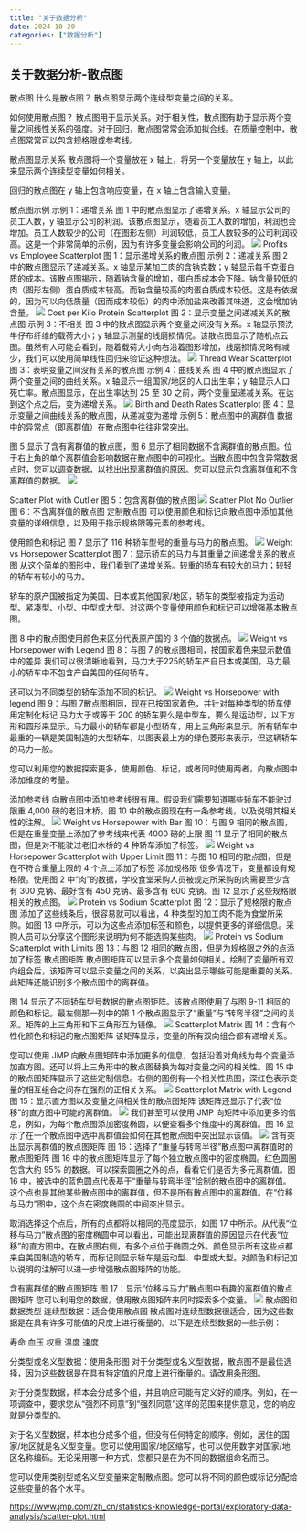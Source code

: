 ```yaml
---
title: "关于数据分析"
date: 2024-10-20
categories: ["数据分析"]
---
```


## 关于数据分析-散点图

散点图
什么是散点图？
散点图显示两个连续型变量之间的关系。

如何使用散点图？
散点图用于显示关系。对于相关性，散点图有助于显示两个变量之间线性关系的强度。对于回归，散点图常常会添加拟合线。在质量控制中，散点图常常可以包含规格限或参考线。

散点图显示关系
散点图将一个变量放在 x 轴上，将另一个变量放在 y 轴上，以此来显示两个连续型变量如何相关。

回归的散点图在 y 轴上包含响应变量，在 x 轴上包含输入变量。

散点图示例
示例 1：递增关系
图 1 中的散点图显示了递增关系。x 轴显示公司的员工人数，y 轴显示公司的利润。该散点图显示，随着员工人数的增加，利润也会增加。员工人数较少的公司（在图形左侧）利润较低，员工人数较多的公司利润较高。这是一个非常简单的示例，因为有许多变量会影响公司的利润。
![](https://raw.githubusercontent.com/Iden9/PicGoBed/master/img/Snipaste_2024-10-20_22-22-33.png)
Profits vs Employee Scatterplot
图 1：显示递增关系的散点图
示例 2：递减关系
图 2 中的散点图显示了递减关系。x 轴显示某加工肉的含钠克数；y 轴显示每千克蛋白质的成本。该散点图揭示，随着钠含量的增加，蛋白质成本会下降。钠含量较低的肉（图形左侧）蛋白质成本较高，而钠含量较高的肉蛋白质成本较低。这是有依据的，因为可以向低质量（因而成本较低）的肉中添加盐来改善其味道，这会增加钠含量。
![](https://raw.githubusercontent.com/Iden9/PicGoBed/master/img/Snipaste_2024-10-20_22-22-43.png)
Cost per Kilo Protein Scatterplot
图 2：显示变量之间递减关系的散点图
示例 3：不相关
图 3 中的散点图显示两个变量之间没有关系。x 轴显示预洗牛仔布纤维的载荷大小；y 轴显示测量的线磨损情况。该散点图显示了随机点云图。虽然有人可能会看到，随着载荷大小向右沿着图形增加，线磨损情况略有减少，我们可以使用简单线性回归来验证这种想法。
![](https://raw.githubusercontent.com/Iden9/PicGoBed/master/img/Snipaste_2024-10-20_22-22-52.png)
Thread Wear Scatterplot
图 3：表明变量之间没有关系的散点图
示例 4：曲线关系
图 4 中的散点图显示了两个变量之间的曲线关系。x 轴显示一组国家/地区的人口出生率；y 轴显示人口死亡率。散点图显示，在出生率达到 25 至 30 之前，两个变量呈递减关系。在达到这个点之后，变为递增关系。
![](https://raw.githubusercontent.com/Iden9/PicGoBed/master/img/Snipaste_2024-10-20_22-24-01.png)
Birth and Death Rates Scatterplot
图 4：显示变量之间曲线关系的散点图，从递减变为递增
示例 5：散点图中的离群值
数据中的异常点（即离群值）在散点图中往往非常突出。

图 5 显示了含有离群值的散点图，图 6 显示了相同数据不含离群值的散点图。位于右上角的单个离群值会影响数据在散点图中的可视化。当散点图中包含异常数据点时，您可以调查数据，以找出出现离群值的原因。您可以显示包含离群值和不含离群值的数据。
![](https://raw.githubusercontent.com/Iden9/PicGoBed/master/img/Snipaste_2024-10-20_22-24-11.png)

Scatter Plot with Outlier
图 5：包含离群值的散点图
![](https://raw.githubusercontent.com/Iden9/PicGoBed/master/img/Snipaste_2024-10-20_22-24-20.png)
Scatter Plot No Outlier
图 6：不含离群值的散点图
定制散点图
可以使用颜色和标记向散点图中添加其他变量的详细信息，以及用于指示规格限等元素的参考线。

使用颜色和标记
图 7 显示了 116 种轿车型号的重量与马力的散点图。
![](https://raw.githubusercontent.com/Iden9/PicGoBed/master/img/Snipaste_2024-10-20_22-24-29.png)
Weight vs Horsepower Scatterplot
图 7：显示轿车的马力与其重量之间递增关系的散点图
从这个简单的图形中，我们看到了递增关系。较重的轿车有较大的马力；较轻的轿车有较小的马力。

轿车的原产国被指定为美国、日本或其他国家/地区，轿车的类型被指定为运动型、紧凑型、小型、中型或大型。对这两个变量使用颜色和标记可以增强基本散点图。

图 8 中的散点图使用颜色来区分代表原产国的 3 个值的数据点。
![](https://raw.githubusercontent.com/Iden9/PicGoBed/master/img/Snipaste_2024-10-20_22-24-39.png)
Weight vs Horsepower with Legend
图 8：与图 7 的散点图相同，按国家着色来显示数值中的差异
我们可以很清晰地看到，马力大于225的轿车产自日本或美国。马力最小的轿车中不包含产自美国的任何轿车。

还可以为不同类型的轿车添加不同的标记。
![](https://raw.githubusercontent.com/Iden9/PicGoBed/master/img/Snipaste_2024-10-20_22-24-49.png)
Weight vs Horsepower with legend
图 9：与图 7散点图相同，现在已按国家着色，并针对每种类型的轿车使用定制化标记
马力大于或等于 200 的轿车要么是中型车，要么是运动型，以正方形和圆形来显示。马力最小的轿车都是小型轿车，用上三角形来显示。所有轿车中最重的一辆是美国制造的大型轿车，以图表最上方的绿色菱形来表示，但这辆轿车的马力一般。

您可以利用您的数据探索更多，使用颜色、标记，或者同时使用两者，向散点图中添加维度的考量。

添加参考线
向散点图中添加参考线很有用。假设我们需要知道哪些轿车不能驶过限重 4,000 磅的老旧木桥。图 10 中的散点图现在有一条参考线，以及说明其相关性的注解。
![](https://raw.githubusercontent.com/Iden9/PicGoBed/master/img/Snipaste_2024-10-20_22-25-00.png)
Weight vs Horsepower with Bar
图 10：与图 9 相同的散点图，但是在重量变量上添加了参考线来代表 4000 磅的上限
图 11 显示了相同的散点图，但是对不能驶过老旧木桥的 4 种轿车添加了标签。
![](https://raw.githubusercontent.com/Iden9/PicGoBed/master/img/Snipaste_2024-10-20_22-25-11.png)
Weight vs Horsepower Scatterplot with Upper Limit
图 11：与图 10 相同的散点图，但是在不符合重量上限的 4 个点上添加了标签
添加规格限
很多情况下，变量都设有规格限。使用图 2 中“肉”的数据，学校食堂采购人员被规定所采购的肉需要至少含有 300 克钠、最好含有 450 克钠、最多含有 600 克钠。图 12 显示了这些规格限相关的散点图。
![](https://raw.githubusercontent.com/Iden9/PicGoBed/master/img/Snipaste_2024-10-20_22-25-19.png)
Protein vs Sodium Scatterplot
图 12：显示了规格限的散点图
添加了这些线条后，很容易就可以看出，4 种类型的加工肉不能为食堂所采购。如图 13 中所示，可以为这些点添加标签和颜色，以提供更多的详细信息。采购人员可以分享这个图形来说明为何不能选购某些肉。
![](https://raw.githubusercontent.com/Iden9/PicGoBed/master/img/Snipaste_2024-10-20_22-25-28.png)
Protein vs Sodium Scatterplot with Limits
图 13：与图 12 相同的散点图，但是为规格限之外的点添加了标签
散点图矩阵
散点图矩阵可以显示多个变量如何相关。绘制了变量所有双向组合后，该矩阵可以显示变量之间的关系，以突出显示哪些可能是重要的关系。此矩阵还能识别多个散点图中的离群值。

图 14 显示了不同轿车型号数据的散点图矩阵。该散点图使用了与图 9-11 相同的颜色和标记。最左侧那一列中的第 1 个散点图显示了“重量”与“转弯半径”之间的关系。矩阵的上三角形和下三角形互为镜像。
![](https://raw.githubusercontent.com/Iden9/PicGoBed/master/img/Snipaste_2024-10-20_22-25-40.png)
Scatterplot Matrix
图 14：含有个性化颜色和标记的散点图矩阵
该矩阵显示，变量的所有双向组合都有递增关系。

您可以使用 JMP 向散点图矩阵中添加更多的信息，包括沿着对角线为每个变量添加直方图。还可以将上三角形中的散点图替换为每对变量之间的相关性。图 15 中的散点图矩阵显示了这些定制信息。右侧的图例有一个相关性热图，深红色表示变量的相互组合之间存在强烈的正相关关系。
![](https://raw.githubusercontent.com/Iden9/PicGoBed/master/img/Snipaste_2024-10-20_22-25-53.png)
Scatterplot Matrix with Legend
图 15：显示直方图以及变量之间相关性的散点图矩阵
该矩阵还显示了代表“位移”的直方图中可能的离群值。
![](https://raw.githubusercontent.com/Iden9/PicGoBed/master/img/Snipaste_2024-10-20_22-25-53.png)
我们甚至可以使用 JMP 向矩阵中添加更多的信息，例如，为每个散点图添加密度椭圆，以便查看多个维度中的离群值。图 16 显示了在一个散点图中选中离群值会如何在其他散点图中突出显示该值。
![](https://raw.githubusercontent.com/Iden9/PicGoBed/master/img/Snipaste_2024-10-20_22-26-02.png)
含有突出显示离群值的散点图矩阵
图 16：选择了“重量与转弯半径”散点图中离群值时的散点图矩阵
图 16 中的散点图矩阵显示了每个独立散点图中的密度椭圆。红色圆圈包含大约 95% 的数据。可以探索圆圈之外的点，看看它们是否为多元离群值。图 16 中，被选中的蓝色圆点代表基于“重量与转弯半径”绘制的散点图中的离群值。这个点也是其他某些散点图中的离群值，但不是所有散点图中的离群值。在“位移与马力”图中，这个点在密度椭圆的中间突出显示。

取消选择这个点后，所有的点都将以相同的亮度显示，如图 17 中所示。从代表“位移与马力”散点图的密度椭圆中可以看出，可能出现离群值的原因显示在代表“位移”的直方图中。在散点图右侧，有多个点位于椭圆之外。颜色显示所有这些点都来自美国制造的轿车，而标记则显示轿车是运动型、中型或大型。对颜色和标记加以说明的注解可以进一步增强散点图矩阵的功能。

含有离群值的散点图矩阵
图 17：显示“位移与马力”散点图中有趣的离群值的散点图矩阵
您可以利用您的数据，使用散点图矩阵来同时探索多个变量。
![](https://raw.githubusercontent.com/Iden9/PicGoBed/master/img/Snipaste_2024-10-20_22-26-13.png)
散点图和数据类型
连续型数据：适合使用散点图
散点图对连续型数据很适合，因为这些数据是在具有许多可能值的尺度上进行衡量的。以下是连续型数据的一些示例：

寿命
血压
权重
温度
速度
 
分类型或名义型数据：使用条形图
对于分类型或名义型数据，散点图不是最佳选择，因为这些数据是在具有特定值的尺度上进行衡量的。请改用条形图。

对于分类型数据，样本会分成多个组，并且响应可能有定义好的顺序。例如，在一项调查中，要求您从“强烈不同意”到“强烈同意”这样的范围来提供意见，您的响应就是分类型的。

对于名义型数据，样本也分成多个组，但没有任何特定的顺序。例如，居住的国家/地区就是名义型变量。您可以使用国家/地区缩写，也可以使用数字对国家/地区名称编码。无论采用哪一种方式，您都只是在为不同的数据组命名而已。

您可以使用类别型或名义型变量来定制散点图。您可以将不同的颜色或标记分配给这些变量的各个水平。

https://www.jmp.com/zh_cn/statistics-knowledge-portal/exploratory-data-analysis/scatter-plot.html